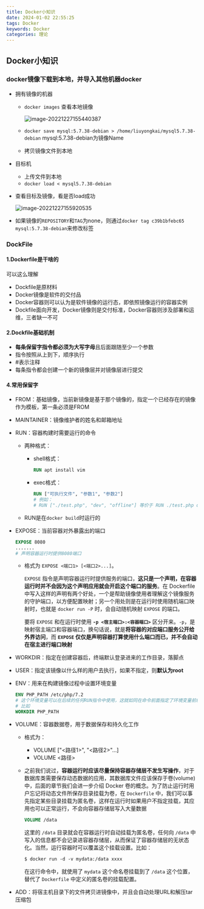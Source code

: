 ```yaml
---
title: Docker小知识
date: 2024-01-02 22:55:25
tags: Docker
keywords: Docker
categories: 理论
---
```




## Docker小知识



### docker镜像下载到本地，并导入其他机器docker

* 拥有镜像的机器

  * `docker images` 查看本地镜像

    ![image-20221227155440387](https://lalalademaxiya01.oss-cn-beijing.aliyuncs.com/img/202212271554453.png)

  * `docker save mysql:5.7.38-debian > /home/liuyongkai/mysql5.7.38-debian`
    mysql:5.7.38-debian为镜像Name

  * 拷贝镜像文件到本地

* 目标机

  * 上传文件到本地
  * `docker load < mysql5.7.38-debian`

* 查看目标及镜像，看是否load成功

  ![image-20221227155920535](https://lalalademaxiya01.oss-cn-beijing.aliyuncs.com/img/202212271559575.png)

* 如果镜像的`REPOSITORY`和`TAG`为none，则通过`docker tag c39b1bfebc65 mysql:5.7.38-debian`来修改标签





### DockFile

#### 1.Dockerfile是干啥的

可以这么理解

* Dockfile是原材料
* Docker镜像是软件的交付品
* Docker容器则可以认为是软件镜像的运行态，即依照镜像运行的容器实例
* Dockfile面向开发，Docker镜像则是交付标准，Docker容器则涉及部署和运维，三者缺一不可

#### 2.Dockfile基础机制

* **每条保留字指令都必须为大写字母**且后面跟随至少一个参数
* 指令按照从上到下，顺序执行
* #表示注释
* 每条指令都会创建一个新的镜像层并对镜像层进行提交

#### 4.常用保留字

* FROM：基础镜像，当前新镜像是基于那个镜像的，指定一个已经存在的镜像作为模板，第一条必须是FROM

* MAINTAINER：镜像维护者的姓名和邮箱地址

* RUN：容器构建时需要运行的命令

  * 两种格式：

    * shell格式：

      ```dockerfile
      RUN apt install vim
      ```

    * exec格式：

      ```dockerfile
      RUN ["可执行文件", "参数1", "参数2"]
      # 例如：
      # RUN ["./test.php", "dev", "offline"] 等价于 RUN ./test.php dev offline
      ```

  * RUN是在`docker build`时运行的

* EXPOSE：当前容器对外暴露出的端口

  ```dockerfile
  EXPOSE 8080
  .......
  # 声明容器运行时提供8080端口
  ```

  * 格式为 `EXPOSE <端口1> [<端口2>...]`。

    `EXPOSE` 指令是声明容器运行时提供服务的端口，**这只是一个声明，在容器运行时并不会因为这个声明应用就会开启这个端口的服务**。在 Dockerfile 中写入这样的声明有两个好处，一个是帮助镜像使用者理解这个镜像服务的守护端口，以方便配置映射；另一个用处则是在运行时使用随机端口映射时，也就是 `docker run -P` 时，会自动随机映射 `EXPOSE` 的端口。

    要将 `EXPOSE` 和在运行时使用 **`-p <宿主端口>:<容器端口>`** 区分开来。`-p`，是映射宿主端口和容器端口，换句话说，就是**将容器的对应端口服务公开给外界访问**，而 **`EXPOSE` 仅仅是声明容器打算使用什么端口而已，并不会自动在宿主进行端口映射**

* WORKDIR：指定在创建容器后，终端默认登录进来的工作目录，落脚点

* USER：指定该镜像以什么样的用户去执行，如果不指定，则**默认为root**

* ENV：用来在构建镜像过程中设置环境变量

  ```dockerfile
  ENV PHP_PATH /etc/php/7.2
  # 这个环境变量可以在后续的任何RUN指令中使用，这就如同在命令前面指定了环境变量前缀一样；也可以在其他指令中直接使用这些环境变量
  # 比如
  WORKDIR PHP_PATH
  ```

* VOLUME：容器数据卷，用于数据保存和持久化工作

  * 格式为：

    * VOLUME ["<路径1>", "<路径2>"...]
    * VOLUME <路径>

  * 之前我们说过，**容器运行时应该尽量保持容器存储层不发生写操作**，对于数据库类需要保存动态数据的应用，其数据库文件应该保存于卷(volume)中，后面的章节我们会进一步介绍 Docker 卷的概念。为了防止运行时用户忘记将动态文件所保存目录挂载为卷，在 `Dockerfile` 中，我们可以事先指定某些目录挂载为匿名卷，这样在运行时如果用户不指定挂载，其应用也可以正常运行，不会向容器存储层写入大量数据

    ```dockerfile
    VOLUME /data
    ```

    这里的 `/data` 目录就会在容器运行时自动挂载为匿名卷，任何向 `/data` 中写入的信息都不会记录进容器存储层，从而保证了容器存储层的无状态化。当然，运行容器时可以覆盖这个挂载设置。比如：

    ```dockerfile
    $ docker run -d -v mydata:/data xxxx
    ```

    在这行命令中，就使用了 `mydata` 这个命名卷挂载到了 `/data` 这个位置，替代了 `Dockerfile` 中定义的匿名卷的挂载配置。

* ADD：将宿主机目录下的文件拷贝进镜像中，并且会自动处理URL和解压tar压缩包 